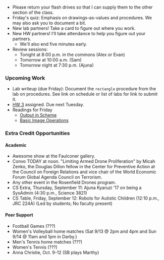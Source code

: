 * Please return your flash drives so that I can supply them to the other
  section of the class.
* Friday's quiz: Emphasis on drawings-as-values and procedures.  We may
  also ask you to document a bit.
* New lab partners!  Take a card to figure out where you work.
* New HW partners!  I'll take attendance to help you figure out your partners.
    * We'll also end five minutes early.
* Review sessions:
    * Tonight at 8:00 p.m. in the commons (Alex or Evan)
    * Tomorrow at 10:00 a.m. (Sam)
    * Tomorrow night at 7:30 p.m. (Ajuna)

### Upcoming Work

* Lab writeup (due Friday): Document the `rectangle` procedure from the
  lab on procedures.
  See link on schedule or list of labs for link to submit it.
* [HW 3](../assignments/assignment.03.html) assigned.  Due next Tuesday.
* Readings for Friday
    * [Output in Scheme](../readings/output-reading.html)
    * [Basic Image Operations](../readingsimage-basics-reading.html)

### Extra Credit Opportunities

#### Academic

* Awesome show at the Faulconer gallery.
* Convo TODAY at noon.  "Limiting Armed Drone Proliferation" by 
  Micah Zenko, the Douglas Dillon fellow in the Center for Preventive
  Action at the Council on Foreign Relations and vice chair of the World
  Economic Forum Global Agenda Council on Terrorism.
* Any other event in the Rosenfield Drones program.
* CS Extra, Thursday, September 11: Ajuna Kyaruzi '17 on being a SysAdmin
  (4:30 p.m., Science 3821)
* CS Table, Friday, September 12: Robots for Autistic Children
  (12:10 p.m., JRC 224A) (Led by students; No faculty present)

#### Peer Support

* Football Games (???)
* Women's Volleyball home matches 
  (Sat 9/13 @ 2pm and 4pm and Sun 9/14 @ 11am and 1pm in Darby.)
* Men's Tennis home matches  (???)
* Women's Tennis (???)
* Anna Christie, Oct. 9-12 (SB plays Marthy)

